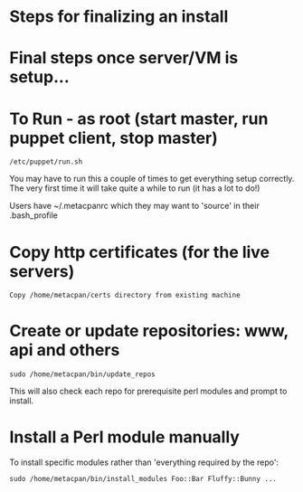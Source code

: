 # Steps for finalizing an install
# Final steps once server/VM is setup...

# To Run - as root (start master, run puppet client, stop master)
    /etc/puppet/run.sh

You may have to run this a couple of times to get everything setup
correctly. The very first time it will take quite a while to run 
(it has a lot to do!)

Users have ~/.metacpanrc which they may want to 'source' in their .bash_profile

# Copy http certificates (for the live servers)
    Copy /home/metacpan/certs directory from existing machine

# Create or update repositories: www, api and others

    sudo /home/metacpan/bin/update_repos

This will also check each repo for prerequisite perl modules and prompt to install.

# Install a Perl module manually

To install specific modules rather than 'everything required by the repo':

    sudo /home/metacpan/bin/install_modules Foo::Bar Fluffy::Bunny ...
